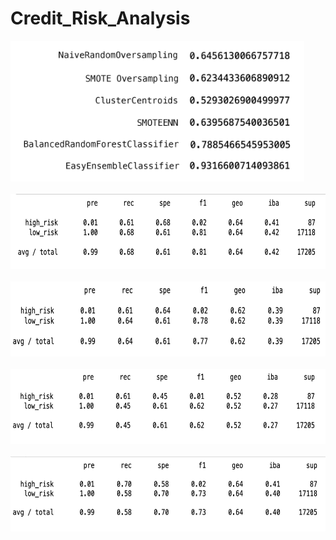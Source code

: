 # Credit_Risk_Analysis


<img src="Resources/images/accuracy.png" width="470" height="225" /><br><br>
<img src="Resources/images/naive_random_os.png" width="630" height="120" /><br><br>
<img src="Resources/images/smote_os.png" width="630" height="120" /><br><br>
<img src="Resources/images/cluster_os.png" width="630" height="120" /><br><br>
<img src="Resources/images/smoteenn_os.png" width="630" height="120" /><br><br>
